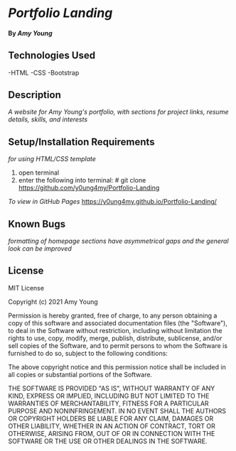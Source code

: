 # _Portfolio Landing_

#### By _**Amy Young**_

## Technologies Used

-HTML
-CSS
-Bootstrap

## Description
_A website for Amy Young's portfolio, with sections for project links, resume details, skills, and interests_

## Setup/Installation Requirements
_for using HTML/CSS template_
1) open terminal
2) enter the following into terminal: # git clone https://github.com/y0ung4my/Portfolio-Landing

_To view in GitHub Pages_
https://y0ung4my.github.io/Portfolio-Landing/

## Known Bugs

_formatting of homepage sections have asymmetrical gaps and the general look can be improved_

## License

MIT License

Copyright (c) 2021 Amy Young

Permission is hereby granted, free of charge, to any person obtaining a copy of this software and associated documentation files (the "Software"), to deal in the Software without restriction, including without limitation the rights to use, copy, modify, merge, publish, distribute, sublicense, and/or sell copies of the Software, and to permit persons to whom the Software is furnished to do so, subject to the following conditions:

The above copyright notice and this permission notice shall be included in all copies or substantial portions of the Software.

THE SOFTWARE IS PROVIDED "AS IS", WITHOUT WARRANTY OF ANY KIND, EXPRESS OR IMPLIED, INCLUDING BUT NOT LIMITED TO THE WARRANTIES OF MERCHANTABILITY, FITNESS FOR A PARTICULAR PURPOSE AND NONINFRINGEMENT. IN NO EVENT SHALL THE AUTHORS OR COPYRIGHT HOLDERS BE LIABLE FOR ANY CLAIM, DAMAGES OR OTHER LIABILITY, WHETHER IN AN ACTION OF CONTRACT, TORT OR OTHERWISE, ARISING FROM, OUT OF OR IN CONNECTION WITH THE SOFTWARE OR THE USE OR OTHER DEALINGS IN THE SOFTWARE.
